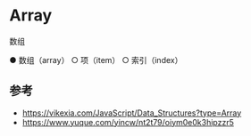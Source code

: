 # Array

数组

● 数组（array）
  ○ 项（item）
  ○ 索引（index）

## 参考

- https://vikexia.com/JavaScript/Data_Structures?type=Array
- https://www.yuque.com/yincw/nt2t79/oiym0e0k3hipzzr5